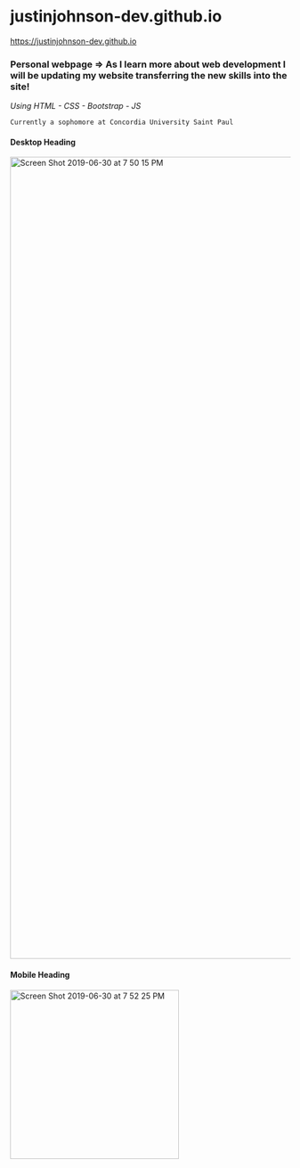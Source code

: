 # justinjohnson-dev.github.io

https://justinjohnson-dev.github.io

### Personal webpage => As I learn more about web development I will be updating my website transferring the new skills into the site!

*Using HTML - CSS - Bootstrap - JS*

```
Currently a sophomore at Concordia University Saint Paul
```
#### Desktop Heading
<img width="1438" alt="Screen Shot 2019-06-30 at 7 50 15 PM" src="https://user-images.githubusercontent.com/23105078/60404628-62ef4080-9b70-11e9-9b49-f6fd7b872878.png">

#### Mobile Heading
<img width="303" alt="Screen Shot 2019-06-30 at 7 52 25 PM" src="https://user-images.githubusercontent.com/23105078/60404661-9fbb3780-9b70-11e9-94da-de9b97b224a2.png">
